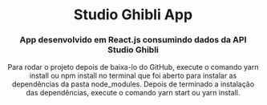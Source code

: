 <h1 align="center">Studio Ghibli App</h1>

<h3 align="center">
    <p>App desenvolvido em React.js consumindo dados da API Studio Ghibli</p>
</h3>

<p align="center">Para rodar o projeto depois de baixa-lo do GitHub, execute o comando yarn install ou npm install no terminal que foi aberto para instalar as dependências da pasta node_modules.
Depois de terminado a instalação das dependências, execute o comando yarn start ou yarn install.</p>

